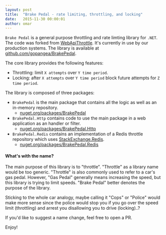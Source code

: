 ```yaml
---
layout: post
title:  "Brake Pedal - rate limiting, throttling, and locking"
date:   2015-11-30 00:00:01
author: omar
---
```

`Brake Pedal` is a general purpose throttling and rate limting library for `.NET`. The code was forked from [WebApiThrottle](https://github.com/stefanprodan/WebApiThrottle). 
It's currently in use by our production systems. The library is available at [github.com/gopangea/BrakePedal](https://github.com/gopangea/BrakePedal). 

The core library provides the following features:

- Throttling: limit `X attempts` over `Y time period`.
- Locking: after `X attempts` over `Y time period` block future attempts for `Z time period`.

The library is composed of three packages:

- `BrakePedal` is the main package that contains all the logic as well as an in-memory repository.
	- [nuget.org/packages/BrakePedal](https://www.nuget.org/packages/BrakePedal)
- `BrakePedal.Http` contains code to use the main package in a web application as an handler or filter.
	- [nuget.org/packages/BrakePedal.Http](https://www.nuget.org/packages/BrakePedal.Http)
- `BrakePedal.Redis` contains an implementation of a Redis throttle repository which uses [StackExchange.Redis](https://github.com/StackExchange/StackExchange.Redis).
	- [nuget.org/packages/BrakePedal.Redis](https://www.nuget.org/packages/BrakePedal.Redis)

#### What's with the name?

The main purpose of this library is to "throttle". "Throttle" as a library name would be too generic. "Throttle" is also commonly used to refer to a car's gas pedal. However, "Gas Pedal" generally means increasing the speed, but this library is trying to limit speeds. "Brake Pedal" better denotes the purpose of the library. 

Sticking to the whole car analogy, maybe calling it "Cops" or "Police" would make more sense since the police would stop you if you go over the speed limit (throttling) and arrest you disallowing you to drive (locking)..?

If you'd like to suggest a name change, feel free to open a PR.

Enjoy!